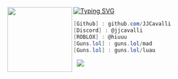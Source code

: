 [![Typing SVG](https://readme-typing-svg.demolab.com?font=Fira+Code&weight=500&size=21&pause=1000&color=002BF7&width=435&lines=JJCavalli+-+Full+Stack+Developer)](https://git.io/typing-svg)
<img align="left" src="[https://upload.wikimedia.org/wikipedia/commons/thumb/3/34/Red_star.svg/220px-Red_star.svg.png](https://media.discordapp.net/attachments/1255692212717752513/1333209798421905430/wiggle-cat-wiggle.gif?ex=67a49621&is=67a344a1&hm=33cb976c5b351eb75f4ccf54f8981530b55a97bbafa5d6a0a8067bea9440799d&=)" width="147"/> 

```csharp
[Github] : github.com/JJCavalli
[Discord] : @jjcavalli
[ROBLOX] : @hiuuu
[Guns.lol] : guns.lol/mad
[Guns.lol] : guns.lol/luau
```
&zwnj; 
&zwnj; 
![](https://komarev.com/ghpvc/?username=hris69)

